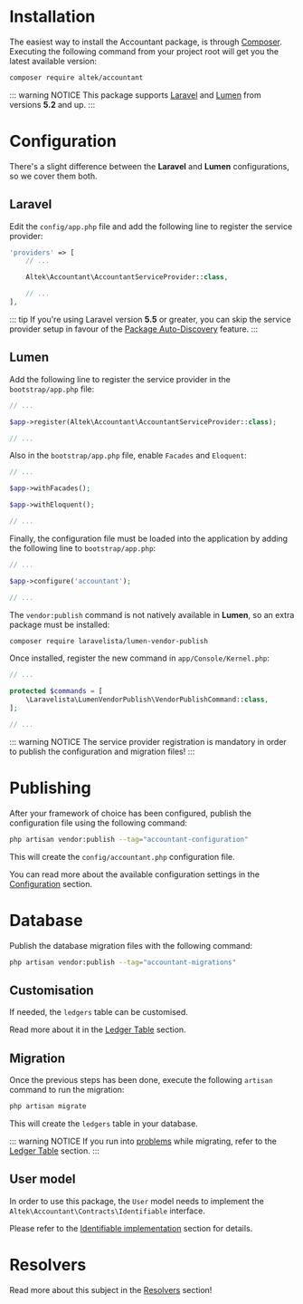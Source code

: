 # Installation
The easiest way to install the Accountant package, is through [Composer](https://getcomposer.org/doc/00-intro.md).
Executing the following command from your project root will get you the latest available version:

```sh
composer require altek/accountant
```

::: warning NOTICE
This package supports [Laravel](https://laravel.com/docs/5.8/) and [Lumen](https://lumen.laravel.com/docs/5.8/) from versions **5.2** and up.
:::

# Configuration
There's a slight difference between the **Laravel** and **Lumen** configurations, so we cover them both.

## Laravel
Edit the `config/app.php` file and add the following line to register the service provider:

```php
'providers' => [
    // ...

    Altek\Accountant\AccountantServiceProvider::class,

    // ...
],
```

::: tip
If you're using Laravel version **5.5** or greater, you can skip the service provider setup in favour of the [Package Auto-Discovery](https://laravel.com/docs/5.8/packages#package-discovery) feature.
:::

## Lumen
Add the following line to register the service provider in the `bootstrap/app.php` file:

```php
// ...

$app->register(Altek\Accountant\AccountantServiceProvider::class);

// ...
```

Also in the `bootstrap/app.php` file, enable `Facades` and `Eloquent`:

```php
// ...

$app->withFacades();

$app->withEloquent();

// ...
```

Finally, the configuration file must be loaded into the application by adding the following line to `bootstrap/app.php`:

```php
// ...

$app->configure('accountant');

// ...
```

The `vendor:publish` command is not natively available in **Lumen**, so an extra package must be installed:

```sh
composer require laravelista/lumen-vendor-publish
```

Once installed, register the new command in `app/Console/Kernel.php`:

```php
// ...

protected $commands = [
    \Laravelista\LumenVendorPublish\VendorPublishCommand::class,
];

// ...
```

::: warning NOTICE
The service provider registration is mandatory in order to publish the configuration and migration files!
:::

# Publishing
After your framework of choice has been configured, publish the configuration file using the following command:

```sh
php artisan vendor:publish --tag="accountant-configuration"
```

This will create the `config/accountant.php` configuration file.

You can read more about the available configuration settings in the [Configuration](configuration.md) section.

# Database
Publish the database migration files with the following command:

```sh
php artisan vendor:publish --tag="accountant-migrations"
```

## Customisation
If needed, the `ledgers` table can be customised.

Read more about it in the [Ledger Table](ledger-table.md) section.

## Migration
Once the previous steps has been done, execute the following `artisan` command to run the migration:

```sh
php artisan migrate
```

This will create the `ledgers` table in your database.

::: warning NOTICE
If you run into [problems](troubleshooting.md#changing-columns-for-table-ledgers-requires-doctrine-dbal-install-doctrine-dbal) while migrating, refer to the [Ledger Table](ledger-table.md) section.
:::

## User model
In order to use this package, the `User` model needs to implement the `Altek\Accountant\Contracts\Identifiable` interface.

Please refer to the [Identifiable implementation](resolvers.md#identifiable-implementation) section for details.

# Resolvers
Read more about this subject in the [Resolvers](resolvers.md) section!
